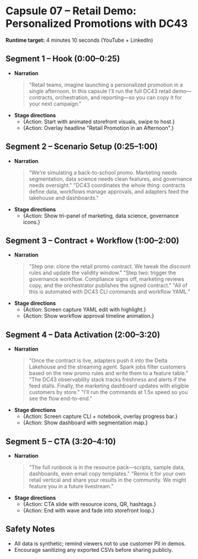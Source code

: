 # Capsule 07 – Retail Demo: Personalized Promotions with DC43

**Runtime target:** 4 minutes 10 seconds (YouTube + LinkedIn)

## Segment 1 – Hook (0:00–0:25)
- **Narration**
  > "Retail teams, imagine launching a personalized promotion in a single afternoon. In this capsule I'll run the full DC43 retail demo—contracts, orchestration, and reporting—so you can copy it for your next campaign."
- **Stage directions**
  - {Action: Start with animated storefront visuals, swipe to host.}
  - {Action: Overlay headline "Retail Promotion in an Afternoon".}

## Segment 2 – Scenario Setup (0:25–1:00)
- **Narration**
  > "We're simulating a back-to-school promo. Marketing needs segmentation, data science needs clean features, and governance needs oversight." 
  > "DC43 coordinates the whole thing: contracts define data, workflows manage approvals, and adapters feed the lakehouse and dashboards."
- **Stage directions**
  - {Action: Show tri-panel of marketing, data science, governance icons.}

## Segment 3 – Contract + Workflow (1:00–2:00)
- **Narration**
  > "Step one: clone the retail promo contract. We tweak the discount rules and update the validity window." 
  > "Step two: trigger the governance workflow. Compliance signs off, marketing reviews copy, and the orchestrator publishes the signed contract." 
  > "All of this is automated with DC43 CLI commands and workflow YAML."
- **Stage directions**
  - {Action: Screen capture YAML edit with highlight.}
  - {Action: Show workflow approval timeline animation.}

## Segment 4 – Data Activation (2:00–3:20)
- **Narration**
  > "Once the contract is live, adapters push it into the Delta Lakehouse and the streaming agent. Spark jobs filter customers based on the new promo rules and write them to a feature table." 
  > "The DC43 observability stack tracks freshness and alerts if the feed stalls. Finally, the marketing dashboard updates with eligible customers by store." 
  > "I'll run the commands at 1.5x speed so you see the flow end-to-end."
- **Stage directions**
  - {Action: Screen capture CLI + notebook, overlay progress bar.}
  - {Action: Show dashboard with segmentation map.}

## Segment 5 – CTA (3:20–4:10)
- **Narration**
  > "The full runbook is in the resource pack—scripts, sample data, dashboards, even email copy templates." 
  > "Remix it for your own retail vertical and share your results in the community. We might feature you in a future livestream."
- **Stage directions**
  - {Action: CTA slide with resource icons, QR, hashtags.}
  - {Action: End with wave and fade into storefront loop.}

## Safety Notes
- All data is synthetic; remind viewers not to use customer PII in demos.
- Encourage sanitizing any exported CSVs before sharing publicly.
